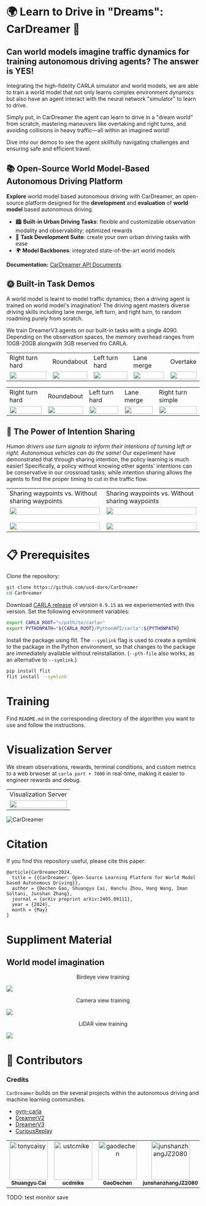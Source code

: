 # 🌍 Learn to Drive in "Dreams": CarDreamer 🚗

## **Can world models imagine traffic dynamics for training autonomous driving agents? The answer is YES!**

Integrating the high-fidelity CARLA simulator and world models, we are able to train a world model that not only learns complex environment dynamics but also have an agent interact with the neural network "simulator" to learn to drive.

Simply put, in CarDreamer the agent can learn to drive in a "dream world" from scratch, mastering maneuvers like overtaking and right turns, and avoiding collisions in heavy traffic—all within an imagined world!

Dive into our demos to see the agent skillfully navigating challenges and ensuring safe and efficient travel.

## 📚 Open-Source World Model-Based Autonomous Driving Platform

**Explore** world model based autonomous driving with CarDreamer, an open-source platform designed for the **development** and **evaluation** of **world model** based autonomous driving.

* 🏙️ **Built-in Urban Driving Tasks**: flexible and customizable observation modality and observability; optimized rewards
* 🔧 **Task Development Suite**: create your own urban driving tasks with ease
* 🌍 **Model Backbones**: integrated state-of-the-art world models

**Documentation:** [CarDreamer API Documents](https://car-dreamer.readthedocs.io/en/latest/).


## :sun_with_face: Built-in Task Demos

A world model is learnt to model traffic dynamics; then a driving agent is trained on world model's imagination! The driving agent masters diverse driving skills including lane merge, left turn, and right turn, to random roadming purely from scratch.

We train DreamerV3 agents on our built-in tasks with a single 4090. Depending on the observation spaces, the memory overhead ranges from 10GB-20GB alongwith 3GB reserved fro CARLA.

<table style="margin-left: auto; margin-right: auto;">
  <tr>
    <td class="center-text">Right turn hard</td>
    <td class="center-text">Roundabout</td>
    <td class="center-text">Left turn hard</td>
    <td class="center-text">Lane merge</td>
    <td class="center-text">Overtake</td>
  </tr>
  <tr>
    <td><img src="./.assets/right_turn_hard.gif" style="width: 100%"></td>
    <td><img src="./.assets/roundabout.gif" style="width: 100%"></td>
    <td><img src="./.assets/left_turn_hard.gif" style="width: 100%"></td>
    <td><img src="./.assets/lane_merge.gif" style="width: 100%"></td>
    <td><img src="./.assets/overtake.gif" style="width: 100%"></td>
  </tr>
</table>

<table style="margin-left: auto; margin-right: auto;">
  <tr>
    <td class="center-text">Right turn hard</td>
    <td class="center-text">Roundabout</td>
    <td class="center-text">Left turn hard</td>
    <td class="center-text">Lane merge</td>
    <td class="center-text">Right turn simple</td>
  </tr>
  <tr>
    <td><img src="./.assets/right_turn_hard_camera.gif" style="width: 100%"></td>
    <td><img src="./.assets/roundabout_camera.gif" style="width: 100%"></td>
    <td><img src="./.assets/left_turn_hard_camera.gif" style="width: 100%"></td>
    <td><img src="./.assets/lane_merge_camera.gif" style="width: 100%"></td>
    <td><img src="./.assets/right_turn_simple_camera.gif" style="width: 100%"></td>
  </tr>
</table>

## :blossom: The Power of Intention Sharing

*Human drivers use turn signals to inform their intentions of turning left or right. Autonomous vehicles can do the same!* Our experiment have demonstrated that through sharing intention, the policy learning is much easier! Specifically, a policy without knowing other agents' intentions can be conservative in our crossroad tasks; while intention sharing allows the agents to find the proper timing to cut in the traffic flow.

<table style="margin-left: auto; margin-right: auto;">
  <tr>
    <td class="center-text">Sharing waypoints vs. Without sharing waypoints</td>
    <td class="center-text">Sharing waypoints vs. Without sharing waypoints</td>
  </tr>
  <tr>
    <td><img src="./.assets/right_turn_hard.gif" style="width: 100%">&emsp;&emsp;&emsp;&emsp;&emsp;<img src="./.assets/right_turn_hard_no_wpt.gif" style="width: 100%"></td>
    <td><img src="./.assets/left_turn_hard.gif" style="width: 100%">&emsp;&emsp;&emsp;&emsp;&emsp;<img src="./.assets/left turn raw.gif" style="width: 100%"></td>
  </tr>
</table>



# 📋 Prerequisites

Clone the repository:

```bash
git clone https://github.com/ucd-dare/CarDreamer
cd CarDreamer
```

Download [CARLA release](https://github.com/carla-simulator/carla/releases) of version ``0.9.15`` as we experiemented with this version. Set the following environment variables:

```bash
export CARLA_ROOT="</path/to/carla>"
export PYTHONPATH="${CARLA_ROOT}/PythonAPI/carla":${PYTHONPATH}
```

Install the package using flit. The ``--symlink`` flag is used to create a symlink to the package in the Python environment, so that changes to the package are immediately available without reinstallation. (``--pth-file`` also works, as an alternative to ``--symlink``.)

```bash
pip install flit
flit install --symlink
```

# Training

Find ``README.md`` in the corresponding directory of the algorithm you want to use and follow the instructions.

# Visualization Server

We stream observations, rewards, terminal conditions, and custom metrics to a web brwoser at `carla port + 7000` in real-time, making it easier to engineer rewards and debug.

<table style="margin-left: auto; margin-right: auto;">
  <tr>
    <td class="center-text">Visualization Server</td>
  </tr>
  <tr>
    <td><img src="./.assets/visualization.png" style="width: 100%"></td>
  </tr>
</table>

![CarDreamer](.assets/architecture.png)

# Citation

If you find this repository useful, please cite this paper:
```
@article{CarDreamer2024,
  title = {{CarDreamer: Open-Source Learning Platform for World Model based Autonomous Driving}},
  author = {Dechen Gao, Shuangyu Cai, Hanchu Zhou, Hang Wang, Iman Soltani, Junshan Zhang},
  journal = {arXiv preprint arXiv:2405.09111},
  year = {2024},
  month = {May}
}
```

# Suppliment Material
## World model imagination
<p align="center">
  Birdeye view training
</p>
<img src="./.assets/right_turn_hard_pre_bev.gif">
<p align="center">
  Camera view training
</p>
<img src="./.assets/right_turn_hard_pre_camera.gif">
<p align="center">
  LiDAR view training
</p>
<img src="./.assets/right_turn_hard_pre_lidar.gif">


# 👥 Contributors

### Credits

`CarDreamer` builds on the several projects within the autonomous driving and machine learning communities.

- [gym-carla](https://github.com/cjy1992/gym-carla)
- [DreamerV2](https://github.com/danijar/director)
- [DreamerV3](https://github.com/danijar/dreamerv3)
- [CuriousReplay](https://github.com/AutonomousAgentsLab/curiousreplay)

<!-- readme: contributors -start -->
<table>
	<tbody>
		<tr>
            <td align="center">
                <a href="https://github.com/tonycaisy">
                    <img src="https://avatars.githubusercontent.com/u/92793139?v=4" width="100;" alt="tonycaisy"/>
                    <br />
                    <sub><b>Shuangyu Cai</b></sub>
                </a>
            </td>
            <td align="center">
                <a href="https://github.com/ustcmike">
                    <img src="https://avatars.githubusercontent.com/u/32145615?v=4" width="100;" alt="ustcmike"/>
                    <br />
                    <sub><b>ucdmike</b></sub>
                </a>
            </td>
            <td align="center">
                <a href="https://github.com/gaodechen">
                    <img src="https://avatars.githubusercontent.com/u/2103562?v=4" width="100;" alt="gaodechen"/>
                    <br />
                    <sub><b>GaoDechen</b></sub>
                </a>
            </td>
            <td align="center">
                <a href="https://github.com/junshanzhangJZ2080">
                    <img src="https://avatars.githubusercontent.com/u/111560343?v=4" width="100;" alt="junshanzhangJZ2080"/>
                    <br />
                    <sub><b>junshanzhangJZ2080</b></sub>
                </a>
            </td>
            <td align="center">
                <a href="https://github.com/HanchuZhou">
                    <img src="https://avatars.githubusercontent.com/u/99316745?v=4" width="100;" alt="HanchuZhou"/>
                    <br />
                    <sub><b>Hanchu Zhou</b></sub>
                </a>
            </td>
		</tr>
	<tbody>
</table>
<!-- readme: contributors -end -->

TODO: test monitor save
